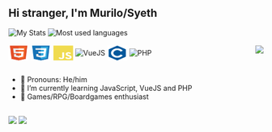 ## Hi stranger, I'm Murilo/Syeth

<div>
  <!-- [![Anurag's GitHub stats] -->
  <img height="180em" src="https://github-readme-stats.vercel.app/api?username=mkopaes&show_icons=true&theme=neon" alt="My Stats"/>
  <img height="180em" src="https://github-readme-stats.vercel.app/api/top-langs/?username=mkopaes&layout=compact&theme=neon" alt="Most used languages"/>
  
</div>
<div style="display: inline_block"><br>
  <img align="center" alt="HTML" height="30" width="40" src="https://raw.githubusercontent.com/devicons/devicon/master/icons/html5/html5-original.svg">
  <img align="center" alt="CSS" height="30" width="40" src="https://raw.githubusercontent.com/devicons/devicon/master/icons/css3/css3-original.svg">
  <img align="center" alt="JS" height="30" width="40" src="https://raw.githubusercontent.com/devicons/devicon/master/icons/javascript/javascript-plain.svg">
  <img align="center" alt="VueJS" height="30" width="40" src="https://cdn.jsdelivr.net/gh/devicons/devicon@latest/icons/vuejs/vuejs-original.svg"/>
  <img align="center" alt="C" height="30" width="40" src="https://raw.githubusercontent.com/devicons/devicon/master/icons/c/c-plain.svg">
  <img align="center" alt="PHP" height="30" width="40" src="https://cdn.jsdelivr.net/gh/devicons/devicon@latest/icons/php/php-original.svg">  
<img align="right" height="180em" src="https://cdn.discordapp.com/attachments/889523930342252584/1299201830722605128/ezgif-5-a9bfb6acb9.gif?ex=671c577e&is=671b05fe&hm=bdd0e4d3d72f33af34ad33df47dd7db87b72e4cd30c925301564fe0fef44e75e&"/>
</div>

##

<div>
  <ul>
    <li>🤖 Pronouns: He/him</li>
    <li>🚀 I’m currently learning JavaScript, VueJS and PHP</li>
    <li>🎲 Games/RPG/Boardgames enthusiast</li>
  </ul>
</div>

##

<div> 
  <a href = "mailto:murilo.paes191@gmail.com"><img src="https://img.shields.io/badge/-Gmail-%23333?style=for-the-badge&logo=gmail&logoColor=white" target="_blank"></a>
  <a href="https://www.linkedin.com/in/mkopaes" target="_blank"><img src="https://img.shields.io/badge/-LinkedIn-%230077B5?style=for-the-badge&logo=linkedin&logoColor=white" target="_blank"></a> 
</div>

